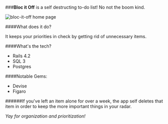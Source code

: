 ###**Bloc it Off** is a self destructing to-do list! No not the boom kind.

![bloc-it-off home page](https://cloud.githubusercontent.com/assets/11822242/10264323/c8d64446-69bc-11e5-8c14-edc3f3d819a8.jpg)


>
####What does it do?
>
It keeps your priorities in check by getting rid of unnecessary items.
>
####What's the tech?
* Rails 4.2
* SQL 3
* Postgres


>
####Notable Gems:
* Devise
* Figaro






>
######If you've left an item alone for over a week, the app self deletes that item in order to keep the more important things in your radar.
>
_Yay for organization and prioritization!_
>
>
>
>

